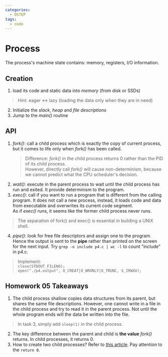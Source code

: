```yaml
---
categories: 
  - OSTEP
tags:
  - code
---
```

# Process

The process's machine state contains: memory, registers, I/O information.

## Creation
1. load its code and static data into *memory* (from disk or SSDs)  
  > Hint: eager <-> lazy (loading the data only when they are in need)
2. Initialize the *slack*, *heap* and *file descriptions*
3. Jump to the *main()* routine

## API
1. *fork()*: call a child process which is exactly the copy of current process, but it comes to life only when *fork()* has been called.  
   > Difference: *fork()* in the child process returns 0 rather than the PID of its child process.  
   However, directly call *fork()* will cause non-determinism, because we cannot predict what the CPU scheduler's decision.
2. *wait()*: execute in the parent process to wait until the child process has run and exited. It provide determinism to the program.
3. *exec()*: call if you want to run a program that is different from the calling program. It does not call a new process, instead, it loads code and data from executable and overwrites its current code segment.  
  As if *exec()* runs, it seems like the former child process never runs.
  > The separation of fork() and exec() is essential in building a UNIX shell.
4. *pipe()*: look for free file descriptors and assign one to the program. Hence the output is sent to the **pipe** rather than printed on the screen for the next input. Try `grep -o include p4.c | wc -l` to count "include" in p4.c.  
  > Implement:   
    `close(STDOUT_FILENO);`  
    `open("./p4.output", O_CREAT|O_WRONLY|O_TRUNC, S_IRWXU);`

## Homework 05 Takeaways
1. The child process shallow copies data structures from its parent, but shares the same file descriptions. However, one cannot write in a file in the child process and try to read it in the parent process. Not until the whole program ends will the data be written into the file.  
  > In task 3, simply add `sleep(1)` in the child process.
2. The key difference between the parent and child is **the value** *fork()* returns. In child processes, it returns 0.
3. How to create two child processes? Refer to [this article](https://www.cnblogs.com/yfceshi/p/7066407.html). Pay attention to the `return 0`.
